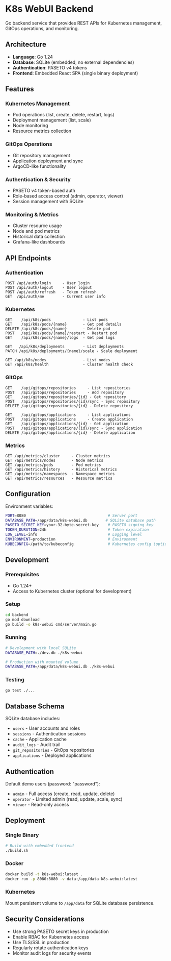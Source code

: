 # K8s WebUI Backend

Go backend service that provides REST APIs for Kubernetes management, GitOps operations, and monitoring.

## Architecture

- **Language**: Go 1.24
- **Database**: SQLite (embedded, no external dependencies)
- **Authentication**: PASETO v4 tokens
- **Frontend**: Embedded React SPA (single binary deployment)

## Features

### Kubernetes Management
- Pod operations (list, create, delete, restart, logs)
- Deployment management (list, scale)
- Node monitoring
- Resource metrics collection

### GitOps Operations
- Git repository management
- Application deployment and sync
- ArgoCD-like functionality

### Authentication & Security
- PASETO v4 token-based auth
- Role-based access control (admin, operator, viewer)
- Session management with SQLite

### Monitoring & Metrics
- Cluster resource usage
- Node and pod metrics
- Historical data collection
- Grafana-like dashboards

## API Endpoints

### Authentication
```
POST /api/auth/login     - User login
POST /api/auth/logout    - User logout
POST /api/auth/refresh   - Token refresh
GET  /api/auth/me        - Current user info
```

### Kubernetes
```
GET    /api/k8s/pods              - List pods
GET    /api/k8s/pods/{name}       - Get pod details
DELETE /api/k8s/pods/{name}       - Delete pod
POST   /api/k8s/pods/{name}/restart - Restart pod
GET    /api/k8s/pods/{name}/logs  - Get pod logs

GET   /api/k8s/deployments        - List deployments
PATCH /api/k8s/deployments/{name}/scale - Scale deployment

GET /api/k8s/nodes                - List nodes
GET /api/k8s/health               - Cluster health check
```

### GitOps
```
GET    /api/gitops/repositories     - List repositories
POST   /api/gitops/repositories     - Add repository
GET    /api/gitops/repositories/{id} - Get repository
POST   /api/gitops/repositories/{id}/sync - Sync repository
DELETE /api/gitops/repositories/{id} - Delete repository

GET    /api/gitops/applications     - List applications
POST   /api/gitops/applications     - Create application
GET    /api/gitops/applications/{id} - Get application
POST   /api/gitops/applications/{id}/sync - Sync application
DELETE /api/gitops/applications/{id} - Delete application
```

### Metrics
```
GET /api/metrics/cluster     - Cluster metrics
GET /api/metrics/nodes       - Node metrics
GET /api/metrics/pods        - Pod metrics
GET /api/metrics/history     - Historical metrics
GET /api/metrics/namespaces  - Namespace metrics
GET /api/metrics/resources   - Resource metrics
```

## Configuration

Environment variables:

```bash
PORT=8080                                    # Server port
DATABASE_PATH=/app/data/k8s-webui.db        # SQLite database path
PASETO_SECRET_KEY=your-32-byte-secret-key    # PASETO signing key
TOKEN_DURATION=24h                           # Token expiration
LOG_LEVEL=info                               # Logging level
ENVIRONMENT=production                       # Environment
KUBECONFIG=/path/to/kubeconfig               # Kubernetes config (optional)
```

## Development

### Prerequisites
- Go 1.24+
- Access to Kubernetes cluster (optional for development)

### Setup
```bash
cd backend
go mod download
go build -o k8s-webui cmd/server/main.go
```

### Running
```bash
# Development with local SQLite
DATABASE_PATH=./dev.db ./k8s-webui

# Production with mounted volume
DATABASE_PATH=/app/data/k8s-webui.db ./k8s-webui
```

### Testing
```bash
go test ./...
```

## Database Schema

SQLite database includes:
- `users` - User accounts and roles
- `sessions` - Authentication sessions
- `cache` - Application cache
- `audit_logs` - Audit trail
- `git_repositories` - GitOps repositories
- `applications` - Deployed applications

## Authentication

Default demo users (password: "password"):
- `admin` - Full access (create, read, update, delete)
- `operator` - Limited admin (read, update, scale, sync)
- `viewer` - Read-only access

## Deployment

### Single Binary
```bash
# Build with embedded frontend
./build.sh
```

### Docker
```bash
docker build -t k8s-webui:latest .
docker run -p 8080:8080 -v data:/app/data k8s-webui:latest
```

### Kubernetes
Mount persistent volume to `/app/data` for SQLite database persistence.

## Security Considerations

- Use strong PASETO secret keys in production
- Enable RBAC for Kubernetes access
- Use TLS/SSL in production
- Regularly rotate authentication keys
- Monitor audit logs for security events